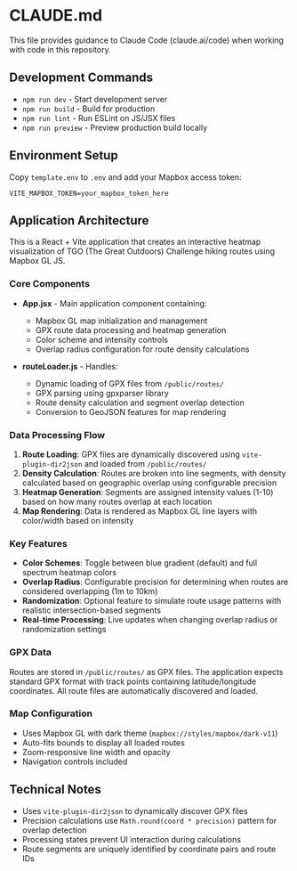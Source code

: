# CLAUDE.md

This file provides guidance to Claude Code (claude.ai/code) when working with code in this repository.

## Development Commands

- `npm run dev` - Start development server
- `npm run build` - Build for production 
- `npm run lint` - Run ESLint on JS/JSX files
- `npm run preview` - Preview production build locally

## Environment Setup

Copy `template.env` to `.env` and add your Mapbox access token:
```
VITE_MAPBOX_TOKEN=your_mapbox_token_here
```

## Application Architecture

This is a React + Vite application that creates an interactive heatmap visualization of TGO (The Great Outdoors) Challenge hiking routes using Mapbox GL JS.

### Core Components

- **App.jsx** - Main application component containing:
  - Mapbox GL map initialization and management
  - GPX route data processing and heatmap generation
  - Color scheme and intensity controls
  - Overlap radius configuration for route density calculations

- **routeLoader.js** - Handles:
  - Dynamic loading of GPX files from `/public/routes/`
  - GPX parsing using gpxparser library
  - Route density calculation and segment overlap detection
  - Conversion to GeoJSON features for map rendering

### Data Processing Flow

1. **Route Loading**: GPX files are dynamically discovered using `vite-plugin-dir2json` and loaded from `/public/routes/`
2. **Density Calculation**: Routes are broken into line segments, with density calculated based on geographic overlap using configurable precision
3. **Heatmap Generation**: Segments are assigned intensity values (1-10) based on how many routes overlap at each location
4. **Map Rendering**: Data is rendered as Mapbox GL line layers with color/width based on intensity

### Key Features

- **Color Schemes**: Toggle between blue gradient (default) and full spectrum heatmap colors
- **Overlap Radius**: Configurable precision for determining when routes are considered overlapping (1m to 10km)
- **Randomization**: Optional feature to simulate route usage patterns with realistic intersection-based segments
- **Real-time Processing**: Live updates when changing overlap radius or randomization settings

### GPX Data

Routes are stored in `/public/routes/` as GPX files. The application expects standard GPX format with track points containing latitude/longitude coordinates. All route files are automatically discovered and loaded.

### Map Configuration

- Uses Mapbox GL with dark theme (`mapbox://styles/mapbox/dark-v11`)
- Auto-fits bounds to display all loaded routes
- Zoom-responsive line width and opacity
- Navigation controls included

## Technical Notes

- Uses `vite-plugin-dir2json` to dynamically discover GPX files
- Precision calculations use `Math.round(coord * precision)` pattern for overlap detection
- Processing states prevent UI interaction during calculations
- Route segments are uniquely identified by coordinate pairs and route IDs